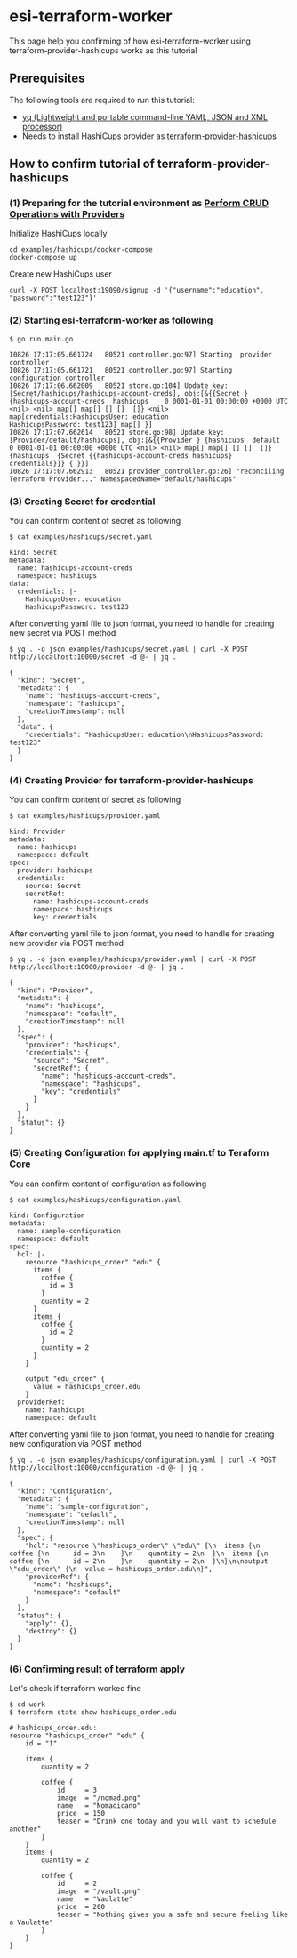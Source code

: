 # esi-terraform-worker

This page help you confirming of how esi-terraform-worker using terraform-provider-hashicups works as this tutorial

## Prerequisites

The following tools are required to run this tutorial:

- [yq (Lightweight and portable command-line YAML, JSON and XML processor)](https://github.com/mikefarah/yq)
- Needs to install HashiCups provider as [terraform-provider-hashicups](https://github.com/hashicorp/terraform-provider-hashicups)

## How to confirm tutorial of terraform-provider-hashicups

### (1) Preparing for the tutorial environment as [Perform CRUD Operations with Providers](https://learn.hashicorp.com/tutorials/terraform/provider-use?in=terraform/providers)

Initialize HashiCups locally

    cd examples/hashicups/docker-compose  
    docker-compose up

Create new HashiCups user

    curl -X POST localhost:19090/signup -d '{"username":"education", "password":"test123"}'

### (2) Starting esi-terraform-worker as following

    $ go run main.go

    I0826 17:17:05.661724   80521 controller.go:97] Starting  provider controller
    I0826 17:17:05.661721   80521 controller.go:97] Starting  configuration controller
    I0826 17:17:06.662009   80521 store.go:104] Update key:[Secret/hashicups/hashicups-account-creds], obj:[&{{Secret } {hashicups-account-creds  hashicups    0 0001-01-01 00:00:00 +0000 UTC <nil> <nil> map[] map[] [] []  []} <nil> map[credentials:HashicupsUser: education
    HashicupsPassword: test123] map[] }]
    I0826 17:17:07.662614   80521 store.go:98] Update key:[Provider/default/hashicups], obj:[&{{Provider } {hashicups  default    0 0001-01-01 00:00:00 +0000 UTC <nil> <nil> map[] map[] [] []  []} {hashicups  {Secret {{hashicups-account-creds hashicups} credentials}}} { }}]
    I0826 17:17:07.662913   80521 provider_controller.go:26] "reconciling Terraform Provider..." NamespacedName="default/hashicups"

### (3) Creating Secret for credential

You can confirm content of secret as following

    $ cat examples/hashicups/secret.yaml

    kind: Secret
    metadata:
      name: hashicups-account-creds
      namespace: hashicups
    data:
      credentials: |-
        HashicupsUser: education
        HashicupsPassword: test123

After converting yaml file to json format, you need to handle for creating new secret via POST method

    $ yq . -o json examples/hashicups/secret.yaml | curl -X POST http://localhost:10000/secret -d @- | jq .

    {
      "kind": "Secret",
      "metadata": {
        "name": "hashicups-account-creds",
        "namespace": "hashicups",
        "creationTimestamp": null
      },
      "data": {
        "credentials": "HashicupsUser: education\nHashicupsPassword: test123"
      }
    }

### (4) Creating Provider for terraform-provider-hashicups

You can confirm content of secret as following

    $ cat examples/hashicups/provider.yaml 

    kind: Provider
    metadata:
      name: hashicups
      namespace: default
    spec:
      provider: hashicups
      credentials:
        source: Secret
        secretRef:
          name: hashicups-account-creds
          namespace: hashicups
          key: credentials

After converting yaml file to json format, you need to handle for creating new provider via POST method

    $ yq . -o json examples/hashicups/provider.yaml | curl -X POST http://localhost:10000/provider -d @- | jq .

    {
      "kind": "Provider",
      "metadata": {
        "name": "hashicups",
        "namespace": "default",
        "creationTimestamp": null
      },
      "spec": {
        "provider": "hashicups",
        "credentials": {
          "source": "Secret",
          "secretRef": {
            "name": "hashicups-account-creds",
            "namespace": "hashicups",
            "key": "credentials"
          }
        }
      },
      "status": {}
    }

### (5) Creating Configuration for applying main.tf to Teraform Core

You can confirm content of configuration as following

    $ cat examples/hashicups/configuration.yaml 

    kind: Configuration
    metadata:
      name: sample-configuration
      namespace: default
    spec:
      hcl: |-
        resource "hashicups_order" "edu" {
          items {
            coffee {
              id = 3
            }
            quantity = 2
          }
          items {
            coffee {
              id = 2
            }
            quantity = 2
          }
        }

        output "edu_order" {
          value = hashicups_order.edu
        }
      providerRef:
        name: hashicups
        namespace: default

After converting yaml file to json format, you need to handle for creating new configuration via POST method

    $ yq . -o json examples/hashicups/configuration.yaml | curl -X POST http://localhost:10000/configuration -d @- | jq .

    {
      "kind": "Configuration",
      "metadata": {
        "name": "sample-configuration",
        "namespace": "default",
        "creationTimestamp": null
      },
      "spec": {
        "hcl": "resource \"hashicups_order\" \"edu\" {\n  items {\n    coffee {\n      id = 3\n    }\n    quantity = 2\n  }\n  items {\n    coffee {\n      id = 2\n    }\n    quantity = 2\n  }\n}\n\noutput \"edu_order\" {\n  value = hashicups_order.edu\n}",
        "providerRef": {
          "name": "hashicups",
          "namespace": "default"
        }
      },
      "status": {
        "apply": {},
        "destroy": {}
      }
    }

### (6) Confirming result of terraform apply

Let's check if terraform worked fine

    $ cd work
    $ terraform state show hashicups_order.edu

    # hashicups_order.edu:
    resource "hashicups_order" "edu" {
        id = "1"

        items {
            quantity = 2

            coffee {
                id     = 3
                image  = "/nomad.png"
                name   = "Nomadicano"
                price  = 150
                teaser = "Drink one today and you will want to schedule another"
            }
        }
        items {
            quantity = 2

            coffee {
                id     = 2
                image  = "/vault.png"
                name   = "Vaulatte"
                price  = 200
                teaser = "Nothing gives you a safe and secure feeling like a Vaulatte"
            }
        }
    }
